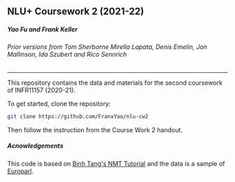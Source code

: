NLU+ Coursework 2 (2021-22)
---
##### Yao Fu and Frank Keller

###### Prior versions from Tom Sherborne Mirella Lapata, Denis Emelin, Jon Mallinson, Ida Szubert and Rico Sennrich 

---
This repository contains the data and materials for the second coursework of INFR11157 (2020-21).

To get started, clone the repository:
```bash
git clone https://github.com/FranxYao/nlu-cw2
```

Then follow the instruction from the Course Work 2 handout.


##### Acnowledgements
This code is based on [Binh Tang's NMT Tutorial](https://github.com/tangbinh/machine-translation) and the data is a sample
of [Europarl](http://www.statmt.org/europarl/).


 